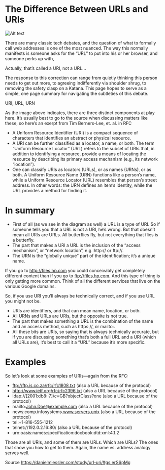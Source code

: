 # The Difference Between URLs and URIs

![Alt text](https://github.com/mdeguzis/documents/blob/master/images/URI-vs.-URL-e1464829000786.png?raw=true "Optional Title")

There are many classic tech debates, and the question of what to formally call web addresses is one of the most nuanced. The way this normally manifests is someone asks for the “URL” to put into his or her browser, and someone perks up with,

Actually, that’s called a URI, not a URL…

The response to this correction can range from quietly thinking this person needs to get out more, to agreeing indifferently via shoulder shrug, to removing the safety clasp on a Katana. This page hopes to serve as a simple, one page summary for navigating the subtleties of this debate.

URI, URL, URN

As the image above indicates, there are three distinct components at play here. It’s usually best to go to the source when discussing matters like these, so here’s an exerpt from Tim Berners-Lee, et. al. in RFC 

* A Uniform Resource Identifier (URI) is a compact sequence of characters that identifies an abstract or physical resource.
* A URI can be further classified as a locator, a name, or both. The term “Uniform Resource Locator” (URL) refers to the subset of URIs that, in addition to identifying a resource, provide a means of locating the resource by describing its primary access mechanism (e.g., its network “location”).
* One can classify URIs as locators (URLs), or as names (URNs), or as both. A Uniform Resource Name (URN) functions like a person’s name, while a Uniform Resource Locator (URL) resembles that person’s street address. In other words: the URN defines an item’s identity, while the URL provides a method for finding it.

# In summary

* First of all (as we see in the diagram as well) a URL is a type of URI. So if someone tells you that a URL is not a URI, he’s wrong. But that doesn’t mean all URIs are URLs. All butterflies fly, but not everything that flies is a butterfly.
* The part that makes a URI a URL is the inclusion of the “access mechanism”, or “network location”, e.g. http:// or ftp://.
* The URN is the “globally unique” part of the identification; it’s a unique name.

If you go to http://files.hp.com you could conceivably get completely different content than if you go to ftp://files.hp.com. And this type of thing is only getting more common. Think of all the different services that live on the various Google domains.

So, if you use URI you’ll always be technically correct, and if you use URL you might not be.

* URIs are identifiers, and that can mean name, location, or both.
* All URNs and URLs are URIs, but the opposite is not true.
* The part that makes something a URL is the combination of the name and an access method, such as https://, or mailto:.
* All these bits are URIs, so saying that is always technically accurate, but if you are discussing something that’s both a full URL and a URI (which all URLs are), it’s best to call it a “URL” because it’s more specific.

# Examples

So let’s look at some examples of URIs—again from the RFC:

* ftp://ftp.is.co.za/rfc/rfc1808.txt (also a URL because of the protocol)
* http://www.ietf.org/rfc/rfc2396.txt (also a URL because of the protocol)
* ldap://[2001:db8::7]/c=GB?objectClass?one (also a URL because of the protocol)
* mailto:John.Doe@example.com (also a URL because of the protocol)
* news:comp.infosystems.www.servers.unix (also a URL because of the protocol)
* tel:+1-816-555-1212
* telnet://192.0.2.16:80/ (also a URL because of the protocol)
* urn:oasis:names:specification:docbook:dtd:xml:4.1.2

Those are all URIs, and some of them are URLs. Which are URLs? The ones that show you how to get to them. Again, the name vs. address analogy serves well.

Source https://danielmiessler.com/study/url-uri/#gs.erS6pMg
